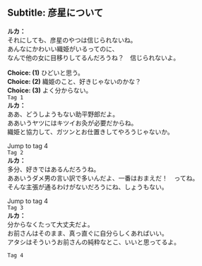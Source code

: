 # 

  
## Subtitle: 彦星について
  
**ルカ：**  
それにしても、彦星のやつは信じられないね。  
あんなにかわいい織姫がいるってのに、  
なんで他の女に目移りしてるんだろうね？　信じられないよ。  
  
**Choice: (1)**  ひどいと思う。  
**Choice: (2)**  織姫のこと、好きじゃないのかな？  
**Choice: (3)**  よく分からない。  
`Tag 1`  
**ルカ：**  
ああ、どうしようもない助平野郎だよ。  
ああいうヤツにはキツイお灸が必要だからね。  
織姫と協力して、ガツンとお仕置きしてやろうじゃないか。  
  
Jump to tag 4  
`Tag 2`  
**ルカ：**  
多分、好きではあるんだろうね。  
ああいうダメ男の言い訳で多いんだよ、一番はおまえだ！　ってね。  
そんな主張が通るわけがないだろうにね、しょうもない。  
  
Jump to tag 4  
`Tag 3`  
**ルカ：**  
分からなくたって大丈夫だよ。  
お前さんはそのまま、真っ直ぐに自分らしくあればいい。  
アタシはそういうお前さんの純粋なとこ、いいと思ってるよ。  
  
`Tag 4`  
